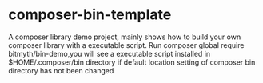 # composer-bin-template
A composer library demo project, mainly shows how to build your own composer library with a executable script.
Run composer global require bitmyth/bin-demo,you will see a executable script installed in $HOME/.composer/bin directory if default location setting of composer bin directory has not been changed
